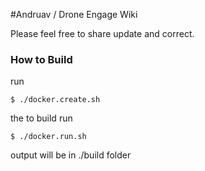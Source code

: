 #Andruav / Drone Engage Wiki

Please feel free to share update and correct.


### How to Build

run 

`$ ./docker.create.sh`

the to build run 

`$ ./docker.run.sh`


output will be in ./build folder